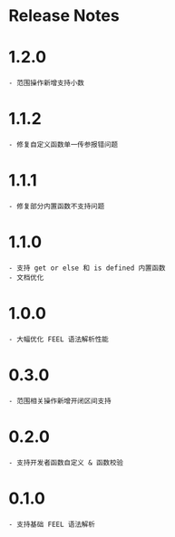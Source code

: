 # Release Notes

# 1.2.0
    - 范围操作新增支持小数

# 1.1.2
    - 修复自定义函数单一传参报错问题

# 1.1.1
    - 修复部分内置函数不支持问题

# 1.1.0
    - 支持 get or else 和 is defined 内置函数
    - 文档优化

# 1.0.0
    - 大幅优化 FEEL 语法解析性能

# 0.3.0
    - 范围相关操作新增开闭区间支持

# 0.2.0
    - 支持开发者函数自定义 & 函数校验

# 0.1.0
    - 支持基础 FEEL 语法解析